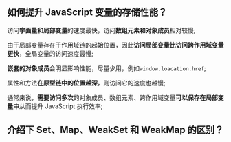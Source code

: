 ## 如何提升 JavaScript 变量的存储性能？

访问**字面量和局部变量**的速度最快，访问**数组元素和对象成员**相对较慢;

由于局部变量存在于作用域链的起始位置，因此**访问局部变量比访问跨作用域变量更快**，全局变量的访问速度最慢;

**嵌套的对象成员**会明显影响性能，尽量少用，例如`window.loacation.href`;

属性和方法**在原型链中的位置越深**，则访问它的速度也越慢;

通常来说，**需要访问多次**的对象成员、数组元素、跨作用域变量**可以保存在局部变量中**从而提升 JavaScript 执行效率;

## 介绍下 Set、Map、WeakSet 和 WeakMap 的区别？